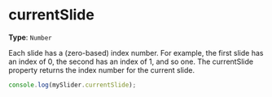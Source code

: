 # currentSlide

**Type**: `Number`

Each slide has a (zero-based) index number. For example, the first slide has an index of 0, the second has an index of 1, and so one. The currentSlide property returns the index number for the current slide.

```javascript
console.log(mySlider.currentSlide);
```
